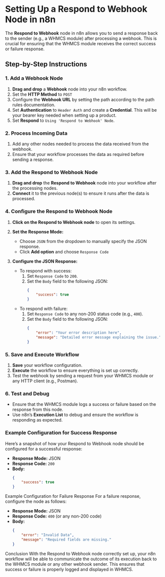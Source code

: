 # Setting Up a Respond to Webhook Node in n8n

The **Respond to Webhook** node in n8n allows you to send a response back to the sender (e.g., a WHMCS module) after processing a webhook. This is crucial for ensuring that the WHMCS module receives the correct success or failure response.

## Step-by-Step Instructions

### 1. Add a Webhook Node

1. **Drag and drop** a **Webhook** node into your n8n workflow.
2. Set the **HTTP Method** to `POST`
3. Configure the **Webhook URL** by setting the path according to the path rules documentation.
4. Set **Authentication** to `Header Auth` and create a **Credential**. This will be your bearer key needed when setting up a product.
5. Set **Respond** to `Using 'Respond to Webhook' Node`.

### 2. Process Incoming Data

1. Add any other nodes needed to process the data received from the webhook.
2. Ensure that your workflow processes the data as required before sending a response.

### 3. Add the Respond to Webhook Node

1. **Drag and drop** the **Respond to Webhook** node into your workflow after the processing nodes.
2. **Connect** it to the previous node(s) to ensure it runs after the data is processed.

### 4. Configure the Respond to Webhook Node

1. **Click on the Respond to Webhook node** to open its settings.

2. **Set the Response Mode:**
   - Choose `JSON` from the dropdown to manually specify the JSON response.
   - Click **Add option** and choose `Response Code`

3. **Configure the JSON Response:**
   - To respond with success:
     1. Set `Response Code` to `200`.
     2. Set the `Body` field to the following JSON:
        ```json
        {
            "success": true
        }
        ```
   - To respond with failure:
     1. Set `Response Code` to any non-200 status code (e.g., `400`).
     2. Set the `Body` field to the following JSON:
        ```json
        {
            "error": "Your error description here",
            "message": "Detailed error message explaining the issue."
        }
        ```


### 5. Save and Execute Workflow

1. **Save** your workflow configuration.
2. **Execute** the workflow to ensure everything is set up correctly.
3. Test the webhook by sending a request from your WHMCS module or any HTTP client (e.g., Postman).

### 6. Test and Debug

- Ensure that the WHMCS module logs a success or failure based on the response from this node.
- Use n8n’s **Execution List** to debug and ensure the workflow is responding as expected.

### Example Configuration for Success Response

Here’s a snapshot of how your Respond to Webhook node should be configured for a successful response:

- **Response Mode:** JSON
- **Response Code:** `200`
- **Body:**
  ```json
  {
      "success": true
  }
Example Configuration for Failure Response
For a failure response, configure the node as follows:

- **Response Mode:** JSON
- **Response Code:** `400` (or any non-200 code)
- **Body:**
  ```json
  {
      "error": "Invalid Data",
      "message": "Required fields are missing."
  }
Conclusion
With the Respond to Webhook node correctly set up, your n8n workflow will be able to communicate the outcome of its execution back to the WHMCS module or any other webhook sender. This ensures that success or failure is properly logged and displayed in WHMCS.
